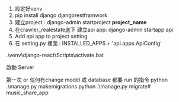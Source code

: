 1. 設定好venv
2. pip install django djangorestframwork
3. 建立project : django-admin startproject **project_name**
4. 在crawler_realestate底下 建立api app:  django-admin startapp api
5. Add api app to project setting
6. 在 setting.py 裡面 : INSTALLED_APPS + 'api.apps.ApiConfig'


.\venv\django-react\Scripts\activate.bat


啟動 Server

第一次 or 任何有change model 或 database 都要 run 的指令
python .\manage.py makemigrations
python .\manage.py migrate# music_share_app
